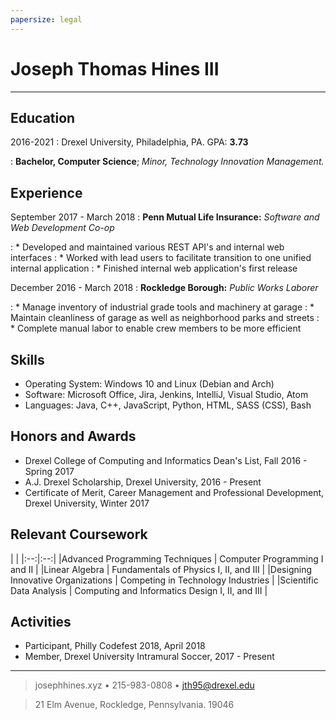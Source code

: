 ```yaml
---
papersize: legal
---
```


# Joseph Thomas Hines III

----

Education
---------

2016-2021
:   Drexel University, Philadelphia, PA. GPA: **3.73**

:   **Bachelor, Computer Science**;  *Minor, Technology Innovation Management.*

Experience
----------

September 2017 - March 2018
: **Penn Mutual Life Insurance:** *Software and Web Development Co-op*

: * Developed and maintained various REST API's and internal web interfaces
: * Worked with lead users to facilitate transition to one unified internal application
: * Finished internal web application's first release

December 2016 - March 2018
: **Rockledge Borough:** *Public Works Laborer*

: * Manage inventory of industrial grade tools and machinery at garage
: * Maintain cleanliness of garage as well as neighborhood parks and streets
: * Complete manual labor to enable crew members to be more efficient

Skills
----------

 + Operating System: Windows 10 and Linux (Debian and Arch)
 + Software: Microsoft Office, Jira, Jenkins, IntelliJ, Visual Studio, Atom
 + Languages: Java, C++, JavaScript, Python, HTML, SASS (CSS), Bash

Honors and Awards
----------

 + Drexel College of Computing and Informatics Dean's List, Fall 2016 - Spring 2017
 + A.J. Drexel Scholarship, Drexel University, 2016 - Present
 + Certificate of Merit, Career Management and Professional Development, Drexel University, Winter 2017

Relevant Coursework
----------

| |
|:--:|:--:|
|Advanced Programming Techniques | Computer Programming I and II |
|Linear Algebra | Fundamentals of Physics I, II, and III |
|Designing Innovative Organizations | Competing in Technology Industries |
|Scientific Data Analysis | Computing and Informatics Design I, II, and III |

Activities
----------
 + Participant, Philly Codefest 2018, April 2018
 + Member, Drexel University Intramural Soccer, 2017 - Present

----

> josephhines.xyz • 215-983-0808 • <jth95@drexel.edu>

> 21 Elm Avenue, Rockledge, Pennsylvania. 19046
